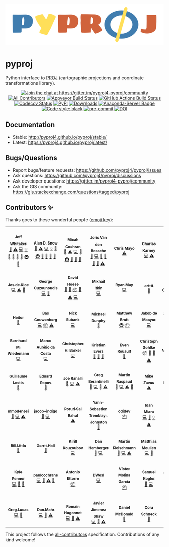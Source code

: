 ![Pyproj logo](https://raw.githubusercontent.com/pyproj4/pyproj/main/docs/media/logo.png)

# pyproj

Python interface to [PROJ](http://proj.org) (cartographic projections and coordinate transformations library).

<p align="center">
<a href="https://gitter.im/pyproj4-pyproj/community?utm_source=badge&utm_medium=badge&utm_campaign=pr-badge&utm_content=badge"><img alt="Join the chat at https://gitter.im/pyproj4-pyproj/community" src="https://badges.gitter.im/pyproj4-pyproj/community.svg"></a>
<a href="#contributors"><img alt="All Contributors" src="https://img.shields.io/badge/all_contributors-63-orange.svg?style=flat-square"></a>
<a href="https://ci.appveyor.com/project/snowman2/pyproj"><img alt="Appveyor Build Status" src="https://ci.appveyor.com/api/projects/status/v2ypts9j76doa9ey/branch/main?svg=true"></a>
<a href="https://github.com/pyproj4/pyproj/actions?query=workflow%3ATests"><img alt="GitHub Actions Build Status" src="https://github.com/pyproj4/pyproj/workflows/Tests/badge.svg"></a>
<a href="https://codecov.io/gh/pyproj4/pyproj"><img alt="Codecov Status" src="https://codecov.io/gh/pyproj4/pyproj/branch/main/graph/badge.svg"></a>
<a href="https://badge.fury.io/py/pyproj"><img alt="PyPI" src="https://badge.fury.io/py/pyproj.svg"></a>
<a href="https://pepy.tech/project/pyproj"><img alt="Downloads" src="https://pepy.tech/badge/pyproj"></a>
<a href="https://anaconda.org/conda-forge/pyproj"><img alt="Anaconda-Server Badge" src="https://anaconda.org/conda-forge/pyproj/badges/version.svg"></a>
<a href="https://github.com/python/black"><img alt="Code style: black" src="https://img.shields.io/badge/code%20style-black-000000.svg"></a>
<a href="https://github.com/pre-commit/pre-commit"><img alt="pre-commit" src="https://img.shields.io/badge/pre--commit-enabled-brightgreen?logo=pre-commit&logoColor=white"></a>
<a href="https://zenodo.org/badge/latestdoi/28607354"><img alt="DOI" src="https://zenodo.org/badge/28607354.svg"></a>
</p>


## Documentation

- Stable: http://pyproj4.github.io/pyproj/stable/
- Latest: https://pyproj4.github.io/pyproj/latest/

## Bugs/Questions

- Report bugs/feature requests: https://github.com/pyproj4/pyproj/issues
- Ask questions: https://github.com/pyproj4/pyproj/discussions
- Ask developer questions: https://gitter.im/pyproj4-pyproj/community
- Ask the GIS community: https://gis.stackexchange.com/questions/tagged/pyproj

## Contributors ✨

Thanks goes to these wonderful people ([emoji key](https://allcontributors.org/docs/en/emoji-key)):

<!-- ALL-CONTRIBUTORS-LIST:START - Do not remove or modify this section -->
<!-- prettier-ignore-start -->
<!-- markdownlint-disable -->
<table>
  <tr>
    <td align="center"><a href="https://github.com/jswhit"><img src="https://avatars2.githubusercontent.com/u/579593?v=4?s=100" width="100px;" alt=""/><br /><sub><b>Jeff Whitaker</b></sub></a><br /><a href="https://github.com/pyproj4/pyproj/commits?author=jswhit" title="Documentation">📖</a> <a href="https://github.com/pyproj4/pyproj/commits?author=jswhit" title="Tests">⚠️</a> <a href="https://github.com/pyproj4/pyproj/commits?author=jswhit" title="Code">💻</a> <a href="#example-jswhit" title="Examples">💡</a> <a href="#ideas-jswhit" title="Ideas, Planning, & Feedback">🤔</a> <a href="https://github.com/pyproj4/pyproj/pulls?q=is%3Apr+reviewed-by%3Ajswhit" title="Reviewed Pull Requests">👀</a> <a href="#question-jswhit" title="Answering Questions">💬</a> <a href="#maintenance-jswhit" title="Maintenance">🚧</a> <a href="#infra-jswhit" title="Infrastructure (Hosting, Build-Tools, etc)">🚇</a> <a href="https://github.com/pyproj4/pyproj/issues?q=author%3Ajswhit" title="Bug reports">🐛</a></td>
    <td align="center"><a href="https://github.com/snowman2"><img src="https://avatars3.githubusercontent.com/u/8699967?v=4?s=100" width="100px;" alt=""/><br /><sub><b>Alan D. Snow</b></sub></a><br /><a href="https://github.com/pyproj4/pyproj/commits?author=snowman2" title="Documentation">📖</a> <a href="https://github.com/pyproj4/pyproj/commits?author=snowman2" title="Tests">⚠️</a> <a href="https://github.com/pyproj4/pyproj/commits?author=snowman2" title="Code">💻</a> <a href="#example-snowman2" title="Examples">💡</a> <a href="#maintenance-snowman2" title="Maintenance">🚧</a> <a href="#infra-snowman2" title="Infrastructure (Hosting, Build-Tools, etc)">🚇</a> <a href="#ideas-snowman2" title="Ideas, Planning, & Feedback">🤔</a> <a href="https://github.com/pyproj4/pyproj/pulls?q=is%3Apr+reviewed-by%3Asnowman2" title="Reviewed Pull Requests">👀</a> <a href="#question-snowman2" title="Answering Questions">💬</a> <a href="https://github.com/pyproj4/pyproj/issues?q=author%3Asnowman2" title="Bug reports">🐛</a></td>
    <td align="center"><a href="https://github.com/micahcochran"><img src="https://avatars0.githubusercontent.com/u/7433104?v=4?s=100" width="100px;" alt=""/><br /><sub><b>Micah Cochran</b></sub></a><br /><a href="https://github.com/pyproj4/pyproj/commits?author=micahcochran" title="Documentation">📖</a> <a href="https://github.com/pyproj4/pyproj/commits?author=micahcochran" title="Tests">⚠️</a> <a href="https://github.com/pyproj4/pyproj/commits?author=micahcochran" title="Code">💻</a> <a href="#maintenance-micahcochran" title="Maintenance">🚧</a> <a href="#infra-micahcochran" title="Infrastructure (Hosting, Build-Tools, etc)">🚇</a> <a href="https://github.com/pyproj4/pyproj/pulls?q=is%3Apr+reviewed-by%3Amicahcochran" title="Reviewed Pull Requests">👀</a> <a href="#question-micahcochran" title="Answering Questions">💬</a> <a href="https://github.com/pyproj4/pyproj/issues?q=author%3Amicahcochran" title="Bug reports">🐛</a></td>
    <td align="center"><a href="https://jorisvandenbossche.github.io/"><img src="https://avatars2.githubusercontent.com/u/1020496?v=4?s=100" width="100px;" alt=""/><br /><sub><b>Joris Van den Bossche</b></sub></a><br /><a href="https://github.com/pyproj4/pyproj/commits?author=jorisvandenbossche" title="Documentation">📖</a> <a href="https://github.com/pyproj4/pyproj/commits?author=jorisvandenbossche" title="Code">💻</a> <a href="#ideas-jorisvandenbossche" title="Ideas, Planning, & Feedback">🤔</a> <a href="https://github.com/pyproj4/pyproj/pulls?q=is%3Apr+reviewed-by%3Ajorisvandenbossche" title="Reviewed Pull Requests">👀</a> <a href="#question-jorisvandenbossche" title="Answering Questions">💬</a> <a href="https://github.com/pyproj4/pyproj/issues?q=author%3Ajorisvandenbossche" title="Bug reports">🐛</a> <a href="https://github.com/pyproj4/pyproj/commits?author=jorisvandenbossche" title="Tests">⚠️</a></td>
    <td align="center"><a href="https://github.com/cjmayo"><img src="https://avatars1.githubusercontent.com/u/921089?v=4?s=100" width="100px;" alt=""/><br /><sub><b>Chris Mayo</b></sub></a><br /><a href="https://github.com/pyproj4/pyproj/commits?author=cjmayo" title="Tests">⚠️</a></td>
    <td align="center"><a href="https://www.petrel.org"><img src="https://avatars1.githubusercontent.com/u/2298266?v=4?s=100" width="100px;" alt=""/><br /><sub><b>Charles Karney</b></sub></a><br /><a href="https://github.com/pyproj4/pyproj/commits?author=cffk" title="Code">💻</a> <a href="https://github.com/pyproj4/pyproj/commits?author=cffk" title="Tests">⚠️</a></td>
    <td align="center"><a href="http://www.justaprogrammer.net/profile/justin"><img src="https://avatars3.githubusercontent.com/u/146930?v=4?s=100" width="100px;" alt=""/><br /><sub><b>Justin Dearing</b></sub></a><br /><a href="#infra-zippy1981" title="Infrastructure (Hosting, Build-Tools, etc)">🚇</a></td>
  </tr>
  <tr>
    <td align="center"><a href="https://github.com/jdkloe"><img src="https://avatars3.githubusercontent.com/u/1906112?v=4?s=100" width="100px;" alt=""/><br /><sub><b>Jos de Kloe</b></sub></a><br /><a href="https://github.com/pyproj4/pyproj/commits?author=jdkloe" title="Code">💻</a> <a href="https://github.com/pyproj4/pyproj/commits?author=jdkloe" title="Tests">⚠️</a> <a href="https://github.com/pyproj4/pyproj/issues?q=author%3Ajdkloe" title="Bug reports">🐛</a></td>
    <td align="center"><a href="https://github.com/georgeouzou"><img src="https://avatars3.githubusercontent.com/u/16732042?v=4?s=100" width="100px;" alt=""/><br /><sub><b>George Ouzounoudis</b></sub></a><br /><a href="https://github.com/pyproj4/pyproj/commits?author=georgeouzou" title="Code">💻</a> <a href="#ideas-georgeouzou" title="Ideas, Planning, & Feedback">🤔</a></td>
    <td align="center"><a href="https://github.com/djhoese"><img src="https://avatars3.githubusercontent.com/u/1828519?v=4?s=100" width="100px;" alt=""/><br /><sub><b>David Hoese</b></sub></a><br /><a href="https://github.com/pyproj4/pyproj/pulls?q=is%3Apr+reviewed-by%3Adjhoese" title="Reviewed Pull Requests">👀</a> <a href="#ideas-djhoese" title="Ideas, Planning, & Feedback">🤔</a> <a href="#platform-djhoese" title="Packaging/porting to new platform">📦</a> <a href="https://github.com/pyproj4/pyproj/commits?author=djhoese" title="Documentation">📖</a> <a href="https://github.com/pyproj4/pyproj/commits?author=djhoese" title="Tests">⚠️</a> <a href="https://github.com/pyproj4/pyproj/commits?author=djhoese" title="Code">💻</a></td>
    <td align="center"><a href="http://mitkin.github.io"><img src="https://avatars3.githubusercontent.com/u/3927849?v=4?s=100" width="100px;" alt=""/><br /><sub><b>Mikhail Itkin</b></sub></a><br /><a href="https://github.com/pyproj4/pyproj/commits?author=mitkin" title="Code">💻</a></td>
    <td align="center"><a href="http://dopplershift.github.io"><img src="https://avatars2.githubusercontent.com/u/221526?v=4?s=100" width="100px;" alt=""/><br /><sub><b>Ryan May</b></sub></a><br /><a href="https://github.com/pyproj4/pyproj/commits?author=dopplershift" title="Code">💻</a></td>
    <td align="center"><a href="https://github.com/artttt"><img src="https://avatars3.githubusercontent.com/u/4626281?v=4?s=100" width="100px;" alt=""/><br /><sub><b>artttt</b></sub></a><br /><a href="#ideas-artttt" title="Ideas, Planning, & Feedback">🤔</a></td>
    <td align="center"><a href="http://ocefpaf.github.io/python4oceanographers"><img src="https://avatars1.githubusercontent.com/u/950575?v=4?s=100" width="100px;" alt=""/><br /><sub><b>Filipe</b></sub></a><br /><a href="#infra-ocefpaf" title="Infrastructure (Hosting, Build-Tools, etc)">🚇</a> <a href="https://github.com/pyproj4/pyproj/commits?author=ocefpaf" title="Code">💻</a> <a href="#platform-ocefpaf" title="Packaging/porting to new platform">📦</a> <a href="https://github.com/pyproj4/pyproj/commits?author=ocefpaf" title="Documentation">📖</a></td>
  </tr>
  <tr>
    <td align="center"><a href="https://github.com/heitorPB"><img src="https://avatars2.githubusercontent.com/u/13461702?v=4?s=100" width="100px;" alt=""/><br /><sub><b>Heitor</b></sub></a><br /><a href="https://github.com/pyproj4/pyproj/commits?author=heitorPB" title="Documentation">📖</a></td>
    <td align="center"><a href="https://github.com/sebastic"><img src="https://avatars3.githubusercontent.com/u/4605306?v=4?s=100" width="100px;" alt=""/><br /><sub><b>Bas Couwenberg</b></sub></a><br /><a href="https://github.com/pyproj4/pyproj/commits?author=sebastic" title="Code">💻</a> <a href="#platform-sebastic" title="Packaging/porting to new platform">📦</a> <a href="https://github.com/pyproj4/pyproj/commits?author=sebastic" title="Tests">⚠️</a></td>
    <td align="center"><a href="https://github.com/nickeubank"><img src="https://avatars0.githubusercontent.com/u/9683693?v=4?s=100" width="100px;" alt=""/><br /><sub><b>Nick Eubank</b></sub></a><br /><a href="https://github.com/pyproj4/pyproj/commits?author=nickeubank" title="Code">💻</a></td>
    <td align="center"><a href="https://www.math.uwaterloo.ca/~mdunphy/"><img src="https://avatars3.githubusercontent.com/u/9088426?v=4?s=100" width="100px;" alt=""/><br /><sub><b>Michael Dunphy</b></sub></a><br /><a href="https://github.com/pyproj4/pyproj/commits?author=mdunphy" title="Documentation">📖</a></td>
    <td align="center"><a href="http://matthew.dynevor.org"><img src="https://avatars2.githubusercontent.com/u/67612?v=4?s=100" width="100px;" alt=""/><br /><sub><b>Matthew Brett</b></sub></a><br /><a href="#infra-matthew-brett" title="Infrastructure (Hosting, Build-Tools, etc)">🚇</a> <a href="#platform-matthew-brett" title="Packaging/porting to new platform">📦</a></td>
    <td align="center"><a href="https://naboa.de"><img src="https://avatars1.githubusercontent.com/u/10531844?v=4?s=100" width="100px;" alt=""/><br /><sub><b>Jakob de Maeyer </b></sub></a><br /><a href="https://github.com/pyproj4/pyproj/commits?author=jdemaeyer" title="Code">💻</a></td>
    <td align="center"><a href="https://gitter.im"><img src="https://avatars2.githubusercontent.com/u/8518239?v=4?s=100" width="100px;" alt=""/><br /><sub><b>The Gitter Badger</b></sub></a><br /><a href="https://github.com/pyproj4/pyproj/commits?author=gitter-badger" title="Documentation">📖</a></td>
  </tr>
  <tr>
    <td align="center"><a href="http://lizards.opensuse.org/author/bmwiedemann/"><img src="https://avatars3.githubusercontent.com/u/637990?v=4?s=100" width="100px;" alt=""/><br /><sub><b>Bernhard M. Wiedemann</b></sub></a><br /><a href="https://github.com/pyproj4/pyproj/commits?author=bmwiedemann" title="Code">💻</a></td>
    <td align="center"><a href="https://github.com/ReallyNiceGuy"><img src="https://avatars0.githubusercontent.com/u/6545730?v=4?s=100" width="100px;" alt=""/><br /><sub><b>Marco Aurélio da Costa</b></sub></a><br /><a href="https://github.com/pyproj4/pyproj/commits?author=ReallyNiceGuy" title="Code">💻</a></td>
    <td align="center"><a href="https://github.com/ChrisBarker-NOAA"><img src="https://avatars2.githubusercontent.com/u/916576?v=4?s=100" width="100px;" alt=""/><br /><sub><b>Christopher H. Barker</b></sub></a><br /><a href="https://github.com/pyproj4/pyproj/commits?author=ChrisBarker-NOAA" title="Code">💻</a></td>
    <td align="center"><a href="https://evers.dev/"><img src="https://avatars3.githubusercontent.com/u/13132571?v=4?s=100" width="100px;" alt=""/><br /><sub><b>Kristian Evers</b></sub></a><br /><a href="#question-kbevers" title="Answering Questions">💬</a> <a href="#ideas-kbevers" title="Ideas, Planning, & Feedback">🤔</a> <a href="https://github.com/pyproj4/pyproj/commits?author=kbevers" title="Documentation">📖</a></td>
    <td align="center"><a href="http://www.spatialys.com/en/about/"><img src="https://avatars2.githubusercontent.com/u/1192433?v=4?s=100" width="100px;" alt=""/><br /><sub><b>Even Rouault</b></sub></a><br /><a href="#question-rouault" title="Answering Questions">💬</a></td>
    <td align="center"><a href="https://github.com/cgohlke"><img src="https://avatars3.githubusercontent.com/u/483428?v=4?s=100" width="100px;" alt=""/><br /><sub><b>Christoph Gohlke</b></sub></a><br /><a href="#platform-cgohlke" title="Packaging/porting to new platform">📦</a> <a href="#question-cgohlke" title="Answering Questions">💬</a> <a href="https://github.com/pyproj4/pyproj/issues?q=author%3Acgohlke" title="Bug reports">🐛</a> <a href="https://github.com/pyproj4/pyproj/commits?author=cgohlke" title="Tests">⚠️</a></td>
    <td align="center"><a href="https://github.com/chrrrisw"><img src="https://avatars0.githubusercontent.com/u/5555320?v=4?s=100" width="100px;" alt=""/><br /><sub><b>Chris Willoughby</b></sub></a><br /><a href="https://github.com/pyproj4/pyproj/commits?author=chrrrisw" title="Code">💻</a></td>
  </tr>
  <tr>
    <td align="center"><a href="https://github.com/glostis"><img src="https://avatars0.githubusercontent.com/u/25295717?v=4?s=100" width="100px;" alt=""/><br /><sub><b>Guillaume Lostis</b></sub></a><br /><a href="https://github.com/pyproj4/pyproj/commits?author=glostis" title="Documentation">📖</a></td>
    <td align="center"><a href="https://github.com/edpop"><img src="https://avatars3.githubusercontent.com/u/13479292?v=4?s=100" width="100px;" alt=""/><br /><sub><b>Eduard Popov</b></sub></a><br /><a href="https://github.com/pyproj4/pyproj/commits?author=edpop" title="Documentation">📖</a></td>
    <td align="center"><a href="http://www.personal.psu.edu/jar339"><img src="https://avatars2.githubusercontent.com/u/7864460?v=4?s=100" width="100px;" alt=""/><br /><sub><b>Joe Ranalli</b></sub></a><br /><a href="https://github.com/pyproj4/pyproj/issues?q=author%3Ajranalli" title="Bug reports">🐛</a> <a href="https://github.com/pyproj4/pyproj/commits?author=jranalli" title="Code">💻</a> <a href="https://github.com/pyproj4/pyproj/commits?author=jranalli" title="Tests">⚠️</a></td>
    <td align="center"><a href="https://github.com/gberardinelli"><img src="https://avatars0.githubusercontent.com/u/13799588?v=4?s=100" width="100px;" alt=""/><br /><sub><b>Greg Berardinelli</b></sub></a><br /><a href="https://github.com/pyproj4/pyproj/issues?q=author%3Agberardinelli" title="Bug reports">🐛</a> <a href="https://github.com/pyproj4/pyproj/commits?author=gberardinelli" title="Code">💻</a> <a href="#ideas-gberardinelli" title="Ideas, Planning, & Feedback">🤔</a> <a href="https://github.com/pyproj4/pyproj/commits?author=gberardinelli" title="Tests">⚠️</a></td>
    <td align="center"><a href="https://github.com/mraspaud"><img src="https://avatars1.githubusercontent.com/u/167802?v=4?s=100" width="100px;" alt=""/><br /><sub><b>Martin Raspaud</b></sub></a><br /><a href="https://github.com/pyproj4/pyproj/issues?q=author%3Amraspaud" title="Bug reports">🐛</a> <a href="https://github.com/pyproj4/pyproj/commits?author=mraspaud" title="Code">💻</a> <a href="https://github.com/pyproj4/pyproj/commits?author=mraspaud" title="Tests">⚠️</a> <a href="#ideas-mraspaud" title="Ideas, Planning, & Feedback">🤔</a></td>
    <td align="center"><a href="https://sites.google.com/site/mwtoews/"><img src="https://avatars1.githubusercontent.com/u/895458?v=4?s=100" width="100px;" alt=""/><br /><sub><b>Mike Taves</b></sub></a><br /><a href="https://github.com/pyproj4/pyproj/commits?author=mwtoews" title="Tests">⚠️</a></td>
    <td align="center"><a href="http://davidhaberthür.ch"><img src="https://avatars2.githubusercontent.com/u/1651235?v=4?s=100" width="100px;" alt=""/><br /><sub><b>David Haberthür</b></sub></a><br /><a href="https://github.com/pyproj4/pyproj/commits?author=habi" title="Documentation">📖</a></td>
  </tr>
  <tr>
    <td align="center"><a href="https://github.com/mmodenesi"><img src="https://avatars2.githubusercontent.com/u/5569789?v=4?s=100" width="100px;" alt=""/><br /><sub><b>mmodenesi</b></sub></a><br /><a href="https://github.com/pyproj4/pyproj/issues?q=author%3Ammodenesi" title="Bug reports">🐛</a> <a href="https://github.com/pyproj4/pyproj/commits?author=mmodenesi" title="Code">💻</a> <a href="https://github.com/pyproj4/pyproj/commits?author=mmodenesi" title="Tests">⚠️</a></td>
    <td align="center"><a href="https://www.indigoag.com/"><img src="https://avatars0.githubusercontent.com/u/48448372?v=4?s=100" width="100px;" alt=""/><br /><sub><b>jacob-indigo</b></sub></a><br /><a href="https://github.com/pyproj4/pyproj/issues?q=author%3Ajacob-indigo" title="Bug reports">🐛</a> <a href="https://github.com/pyproj4/pyproj/commits?author=jacob-indigo" title="Code">💻</a></td>
    <td align="center"><a href="https://rahulporuri.github.io"><img src="https://avatars0.githubusercontent.com/u/1926457?v=4?s=100" width="100px;" alt=""/><br /><sub><b>Poruri Sai Rahul</b></sub></a><br /><a href="https://github.com/pyproj4/pyproj/commits?author=rahulporuri" title="Tests">⚠️</a></td>
    <td align="center"><a href="https://medium.com/@underchemist"><img src="https://avatars1.githubusercontent.com/u/5283998?v=4?s=100" width="100px;" alt=""/><br /><sub><b>Yann-Sebastien Tremblay-Johnston</b></sub></a><br /><a href="https://github.com/pyproj4/pyproj/commits?author=underchemist" title="Documentation">📖</a></td>
    <td align="center"><a href="https://github.com/odidev"><img src="https://avatars2.githubusercontent.com/u/40816837?v=4?s=100" width="100px;" alt=""/><br /><sub><b>odidev</b></sub></a><br /><a href="#platform-odidev" title="Packaging/porting to new platform">📦</a></td>
    <td align="center"><a href="https://github.com/idanmiara"><img src="https://avatars.githubusercontent.com/u/26349741?v=4?s=100" width="100px;" alt=""/><br /><sub><b>Idan Miara</b></sub></a><br /><a href="https://github.com/pyproj4/pyproj/commits?author=idanmiara" title="Code">💻</a> <a href="https://github.com/pyproj4/pyproj/commits?author=idanmiara" title="Documentation">📖</a> <a href="#example-idanmiara" title="Examples">💡</a> <a href="https://github.com/pyproj4/pyproj/commits?author=idanmiara" title="Tests">⚠️</a></td>
    <td align="center"><a href="https://github.com/direvus"><img src="https://avatars.githubusercontent.com/u/312229?v=4?s=100" width="100px;" alt=""/><br /><sub><b>Brendan Jurd</b></sub></a><br /><a href="https://github.com/pyproj4/pyproj/commits?author=direvus" title="Documentation">📖</a> <a href="#design-direvus" title="Design">🎨</a></td>
  </tr>
  <tr>
    <td align="center"><a href="https://www.metoffice.gov.uk/"><img src="https://avatars.githubusercontent.com/u/2051656?v=4?s=100" width="100px;" alt=""/><br /><sub><b>Bill Little</b></sub></a><br /><a href="https://github.com/pyproj4/pyproj/commits?author=bjlittle" title="Documentation">📖</a></td>
    <td align="center"><a href="https://github.com/gerritholl"><img src="https://avatars.githubusercontent.com/u/500246?v=4?s=100" width="100px;" alt=""/><br /><sub><b>Gerrit Holl</b></sub></a><br /><a href="https://github.com/pyproj4/pyproj/commits?author=gerritholl" title="Documentation">📖</a></td>
    <td align="center"><a href="https://github.com/Kirill888"><img src="https://avatars.githubusercontent.com/u/1428024?v=4?s=100" width="100px;" alt=""/><br /><sub><b>Kirill Kouzoubov</b></sub></a><br /><a href="https://github.com/pyproj4/pyproj/commits?author=Kirill888" title="Code">💻</a></td>
    <td align="center"><a href="https://github.com/hemberger"><img src="https://avatars.githubusercontent.com/u/846186?v=4?s=100" width="100px;" alt=""/><br /><sub><b>Dan Hemberger</b></sub></a><br /><a href="https://github.com/pyproj4/pyproj/issues?q=author%3Ahemberger" title="Bug reports">🐛</a> <a href="https://github.com/pyproj4/pyproj/commits?author=hemberger" title="Code">💻</a></td>
    <td align="center"><a href="https://github.com/martinfleis"><img src="https://avatars.githubusercontent.com/u/36797143?v=4?s=100" width="100px;" alt=""/><br /><sub><b>Martin Fleischmann</b></sub></a><br /><a href="https://github.com/pyproj4/pyproj/issues?q=author%3Amartinfleis" title="Bug reports">🐛</a> <a href="https://github.com/pyproj4/pyproj/commits?author=martinfleis" title="Code">💻</a> <a href="https://github.com/pyproj4/pyproj/commits?author=martinfleis" title="Tests">⚠️</a></td>
    <td align="center"><a href="https://github.com/orontee"><img src="https://avatars.githubusercontent.com/u/2065954?v=4?s=100" width="100px;" alt=""/><br /><sub><b>Matthias Meulien</b></sub></a><br /><a href="https://github.com/pyproj4/pyproj/commits?author=orontee" title="Code">💻</a> <a href="https://github.com/pyproj4/pyproj/issues?q=author%3Aorontee" title="Bug reports">🐛</a></td>
    <td align="center"><a href="https://github.com/iboates"><img src="https://avatars.githubusercontent.com/u/13814358?v=4?s=100" width="100px;" alt=""/><br /><sub><b>Isaac Boates</b></sub></a><br /><a href="https://github.com/pyproj4/pyproj/commits?author=iboates" title="Code">💻</a> <a href="https://github.com/pyproj4/pyproj/issues?q=author%3Aiboates" title="Bug reports">🐛</a> <a href="https://github.com/pyproj4/pyproj/commits?author=iboates" title="Tests">⚠️</a></td>
  </tr>
  <tr>
    <td align="center"><a href="https://github.com/kdpenner"><img src="https://avatars.githubusercontent.com/u/9297904?v=4?s=100" width="100px;" alt=""/><br /><sub><b>Kyle Penner</b></sub></a><br /><a href="https://github.com/pyproj4/pyproj/commits?author=kdpenner" title="Code">💻</a> <a href="https://github.com/pyproj4/pyproj/issues?q=author%3Akdpenner" title="Bug reports">🐛</a> <a href="https://github.com/pyproj4/pyproj/commits?author=kdpenner" title="Documentation">📖</a></td>
    <td align="center"><a href="https://github.com/paulcochrane"><img src="https://avatars.githubusercontent.com/u/18310598?v=4?s=100" width="100px;" alt=""/><br /><sub><b>paulcochrane</b></sub></a><br /><a href="https://github.com/pyproj4/pyproj/commits?author=paulcochrane" title="Code">💻</a> <a href="https://github.com/pyproj4/pyproj/commits?author=paulcochrane" title="Documentation">📖</a> <a href="https://github.com/pyproj4/pyproj/commits?author=paulcochrane" title="Tests">⚠️</a> <a href="https://github.com/pyproj4/pyproj/issues?q=author%3Apaulcochrane" title="Bug reports">🐛</a></td>
    <td align="center"><a href="https://github.com/vot4anto"><img src="https://avatars.githubusercontent.com/u/56338190?v=4?s=100" width="100px;" alt=""/><br /><sub><b>Antonio Ettorre</b></sub></a><br /><a href="#platform-vot4anto" title="Packaging/porting to new platform">📦</a></td>
    <td align="center"><a href="https://github.com/DWesl"><img src="https://avatars.githubusercontent.com/u/22566757?v=4?s=100" width="100px;" alt=""/><br /><sub><b>DWesl</b></sub></a><br /><a href="https://github.com/pyproj4/pyproj/commits?author=DWesl" title="Code">💻</a></td>
    <td align="center"><a href="https://github.com/molinav"><img src="https://avatars.githubusercontent.com/u/9979942?v=4?s=100" width="100px;" alt=""/><br /><sub><b>Víctor Molina García</b></sub></a><br /><a href="#platform-molinav" title="Packaging/porting to new platform">📦</a></td>
    <td align="center"><a href="https://github.com/skogler"><img src="https://avatars.githubusercontent.com/u/1032405?v=4?s=100" width="100px;" alt=""/><br /><sub><b>Samuel Kogler</b></sub></a><br /><a href="https://github.com/pyproj4/pyproj/issues?q=author%3Askogler" title="Bug reports">🐛</a> <a href="https://github.com/pyproj4/pyproj/commits?author=skogler" title="Code">💻</a></td>
    <td align="center"><a href="https://github.com/shadchin"><img src="https://avatars.githubusercontent.com/u/61256?v=4?s=100" width="100px;" alt=""/><br /><sub><b>Alexander Shadchin</b></sub></a><br /><a href="https://github.com/pyproj4/pyproj/issues?q=author%3Ashadchin" title="Bug reports">🐛</a> <a href="https://github.com/pyproj4/pyproj/commits?author=shadchin" title="Code">💻</a></td>
  </tr>
  <tr>
    <td align="center"><a href="https://github.com/greglucas"><img src="https://avatars.githubusercontent.com/u/12417828?v=4?s=100" width="100px;" alt=""/><br /><sub><b>Greg Lucas</b></sub></a><br /><a href="https://github.com/pyproj4/pyproj/commits?author=greglucas" title="Code">💻</a> <a href="#ideas-greglucas" title="Ideas, Planning, & Feedback">🤔</a></td>
    <td align="center"><a href="https://github.com/dmahr1"><img src="https://avatars.githubusercontent.com/u/8354515?v=4?s=100" width="100px;" alt=""/><br /><sub><b>Dan Mahr</b></sub></a><br /><a href="https://github.com/pyproj4/pyproj/commits?author=dmahr1" title="Code">💻</a> <a href="https://github.com/pyproj4/pyproj/commits?author=dmahr1" title="Documentation">📖</a> <a href="https://github.com/pyproj4/pyproj/commits?author=dmahr1" title="Tests">⚠️</a></td>
    <td align="center"><a href="https://github.com/rhugonnet"><img src="https://avatars.githubusercontent.com/u/28896516?v=4?s=100" width="100px;" alt=""/><br /><sub><b>Romain Hugonnet</b></sub></a><br /><a href="https://github.com/pyproj4/pyproj/commits?author=rhugonnet" title="Code">💻</a> <a href="https://github.com/pyproj4/pyproj/commits?author=rhugonnet" title="Documentation">📖</a> <a href="https://github.com/pyproj4/pyproj/commits?author=rhugonnet" title="Tests">⚠️</a></td>
    <td align="center"><a href="https://javier.jimenezshaw.com/"><img src="https://avatars.githubusercontent.com/u/15678366?v=4?s=100" width="100px;" alt=""/><br /><sub><b>Javier Jimenez Shaw</b></sub></a><br /><a href="https://github.com/pyproj4/pyproj/commits?author=jjimenezshaw" title="Code">💻</a> <a href="https://github.com/pyproj4/pyproj/commits?author=jjimenezshaw" title="Documentation">📖</a> <a href="https://github.com/pyproj4/pyproj/commits?author=jjimenezshaw" title="Tests">⚠️</a></td>
    <td align="center"><a href="https://github.com/djm93dev"><img src="https://avatars.githubusercontent.com/u/101536185?v=4?s=100" width="100px;" alt=""/><br /><sub><b>Daniel McDonald</b></sub></a><br /><a href="https://github.com/pyproj4/pyproj/commits?author=djm93dev" title="Documentation">📖</a></td>
    <td align="center"><a href="https://cyschneck.com/"><img src="https://avatars.githubusercontent.com/u/22159116?v=4?s=100" width="100px;" alt=""/><br /><sub><b>Cora Schneck</b></sub></a><br /><a href="https://github.com/pyproj4/pyproj/commits?author=cyschneck" title="Documentation">📖</a></td>
    <td align="center"><a href="https://github.com/zanejgr"><img src="https://avatars.githubusercontent.com/u/14795919?v=4?s=100" width="100px;" alt=""/><br /><sub><b>zanejgr</b></sub></a><br /><a href="https://github.com/pyproj4/pyproj/commits?author=zanejgr" title="Documentation">📖</a></td>
  </tr>
</table>

<!-- markdownlint-restore -->
<!-- prettier-ignore-end -->

<!-- ALL-CONTRIBUTORS-LIST:END -->

This project follows the [all-contributors](https://github.com/all-contributors/all-contributors) specification. Contributions of any kind welcome!
